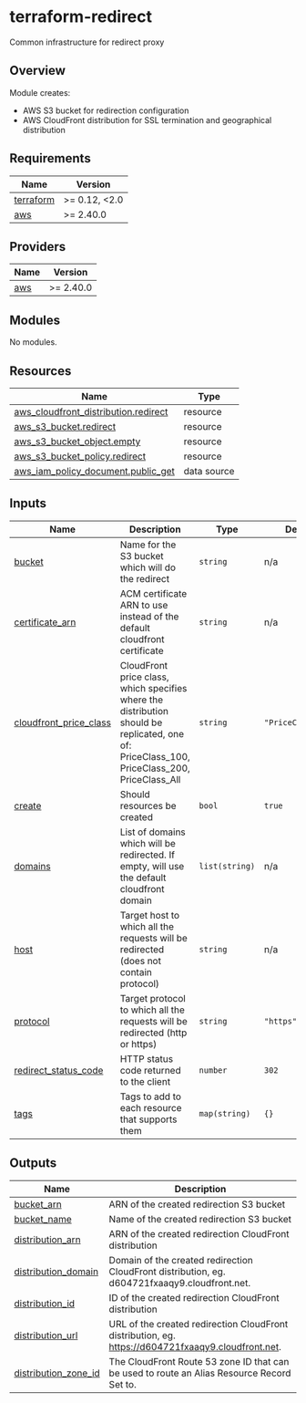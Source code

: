 # terraform-redirect

Common infrastructure for redirect proxy

## Overview

Module creates:

- AWS S3 bucket for redirection configuration
- AWS CloudFront distribution for SSL termination and geographical distribution

<!-- BEGIN_TF_DOCS -->
## Requirements

| Name | Version |
|------|---------|
| <a name="requirement_terraform"></a> [terraform](#requirement\_terraform) | >= 0.12, <2.0 |
| <a name="requirement_aws"></a> [aws](#requirement\_aws) | >= 2.40.0 |

## Providers

| Name | Version |
|------|---------|
| <a name="provider_aws"></a> [aws](#provider\_aws) | >= 2.40.0 |

## Modules

No modules.

## Resources

| Name | Type |
|------|------|
| [aws_cloudfront_distribution.redirect](https://registry.terraform.io/providers/hashicorp/aws/latest/docs/resources/cloudfront_distribution) | resource |
| [aws_s3_bucket.redirect](https://registry.terraform.io/providers/hashicorp/aws/latest/docs/resources/s3_bucket) | resource |
| [aws_s3_bucket_object.empty](https://registry.terraform.io/providers/hashicorp/aws/latest/docs/resources/s3_bucket_object) | resource |
| [aws_s3_bucket_policy.redirect](https://registry.terraform.io/providers/hashicorp/aws/latest/docs/resources/s3_bucket_policy) | resource |
| [aws_iam_policy_document.public_get](https://registry.terraform.io/providers/hashicorp/aws/latest/docs/data-sources/iam_policy_document) | data source |

## Inputs

| Name | Description | Type | Default | Required |
|------|-------------|------|---------|:--------:|
| <a name="input_bucket"></a> [bucket](#input\_bucket) | Name for the S3 bucket which will do the redirect | `string` | n/a | yes |
| <a name="input_certificate_arn"></a> [certificate\_arn](#input\_certificate\_arn) | ACM certificate ARN to use instead of the default cloudfront certificate | `string` | n/a | yes |
| <a name="input_cloudfront_price_class"></a> [cloudfront\_price\_class](#input\_cloudfront\_price\_class) | CloudFront price class, which specifies where the distribution should be replicated, one of: PriceClass\_100, PriceClass\_200, PriceClass\_All | `string` | `"PriceClass_100"` | no |
| <a name="input_create"></a> [create](#input\_create) | Should resources be created | `bool` | `true` | no |
| <a name="input_domains"></a> [domains](#input\_domains) | List of domains which will be redirected. If empty, will use the default cloudfront domain | `list(string)` | n/a | yes |
| <a name="input_host"></a> [host](#input\_host) | Target host to which all the requests will be redirected (does not contain protocol) | `string` | n/a | yes |
| <a name="input_protocol"></a> [protocol](#input\_protocol) | Target protocol to which all the requests will be redirected (http or https) | `string` | `"https"` | no |
| <a name="input_redirect_status_code"></a> [redirect\_status\_code](#input\_redirect\_status\_code) | HTTP status code returned to the client | `number` | `302` | no |
| <a name="input_tags"></a> [tags](#input\_tags) | Tags to add to each resource that supports them | `map(string)` | `{}` | no |

## Outputs

| Name | Description |
|------|-------------|
| <a name="output_bucket_arn"></a> [bucket\_arn](#output\_bucket\_arn) | ARN of the created redirection S3 bucket |
| <a name="output_bucket_name"></a> [bucket\_name](#output\_bucket\_name) | Name of the created redirection S3 bucket |
| <a name="output_distribution_arn"></a> [distribution\_arn](#output\_distribution\_arn) | ARN of the created redirection CloudFront distribution |
| <a name="output_distribution_domain"></a> [distribution\_domain](#output\_distribution\_domain) | Domain of the created redirection CloudFront distribution, eg. d604721fxaaqy9.cloudfront.net. |
| <a name="output_distribution_id"></a> [distribution\_id](#output\_distribution\_id) | ID of the created redirection CloudFront distribution |
| <a name="output_distribution_url"></a> [distribution\_url](#output\_distribution\_url) | URL of the created redirection CloudFront distribution, eg. https://d604721fxaaqy9.cloudfront.net. |
| <a name="output_distribution_zone_id"></a> [distribution\_zone\_id](#output\_distribution\_zone\_id) | The CloudFront Route 53 zone ID that can be used to route an Alias Resource Record Set to. |
<!-- END_TF_DOCS -->

